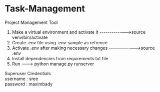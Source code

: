 # Task-Management
Project Management Tool

1. Make a virtual environment and activate it 
    ------------->source venv/bin/activate
2. Create .env file using .env-sample as refrence
3. Activate .env after making necessary changes 
    ------------->source .env
3. Install dependencies from requirements.txt file
4. Run ---> python manage.py runserver

Superuser Credentials <br>
username : sree <br>
password : maximbady
